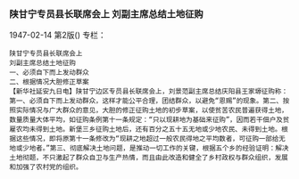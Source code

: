 ### 陕甘宁专员县长联席会上  刘副主席总结土地征购

1947-02-14
第2版()
专栏：

    陕甘宁专员县长联席会上
    刘副主席总结土地征购
    一、必须自下而上发动群众
    二、根据情况大胆修正草案              
    【新华社延安九日电】陕甘宁边区专员县长联席会上，刘景范副主席总结庆阳县王家塬征购称：第一、必须自下而上发动群众，这样才能公平合理，团结群众，以避免“恩赐”的现象。第二、按照实际情况与广大群众的意见，大胆的修正征购土地的初步草案，以使贫苦农民普遍获得土地，数量质量大体平均，如征购条例第十一条规定：“只以现耕地为基础来征购”，因而若干佃户及贫雇农均未得到土地。新堡三乡征购土地后，还有百分之五十五无地或少地农民、未得到土地。根据这些情况，即将原第十一条修改为“现耕之地超过一般农民得地之平均数者，可征购一部给无地或少地者。”第三、彻底解决土地问题，是推动一切工作的关键，根据五个乡的经验证明：解决土地彻题，不只激起了群众自卫与生产热情，而且由此改造和健全了乡村政权与群众组织，发展和加强了农村党的组织。
